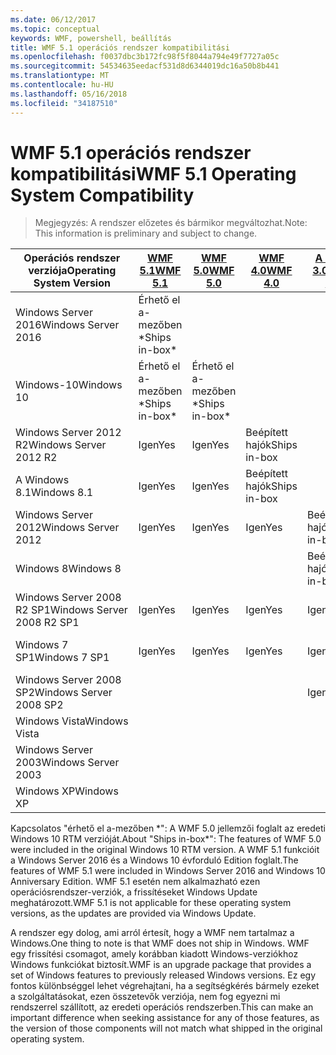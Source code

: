 ```yaml
---
ms.date: 06/12/2017
ms.topic: conceptual
keywords: WMF, powershell, beállítás
title: WMF 5.1 operációs rendszer kompatibilitási
ms.openlocfilehash: f0037dbc3b172fc98f5f8044a794e49f7727a05c
ms.sourcegitcommit: 54534635eedacf531d8d6344019dc16a50b8b441
ms.translationtype: MT
ms.contentlocale: hu-HU
ms.lasthandoff: 05/16/2018
ms.locfileid: "34187510"
---
```

# <a name="wmf-51-operating-system-compatibility"></a><span data-ttu-id="6c4ae-103">WMF 5.1 operációs rendszer kompatibilitási</span><span class="sxs-lookup"><span data-stu-id="6c4ae-103">WMF 5.1 Operating System Compatibility</span></span> #

> <span data-ttu-id="6c4ae-104">Megjegyzés: A rendszer előzetes és bármikor megváltozhat.</span><span class="sxs-lookup"><span data-stu-id="6c4ae-104">Note: This information is preliminary and subject to change.</span></span>

| <span data-ttu-id="6c4ae-105">Operációs rendszer verziója</span><span class="sxs-lookup"><span data-stu-id="6c4ae-105">Operating System Version</span></span> | [<span data-ttu-id="6c4ae-106">WMF 5.1</span><span class="sxs-lookup"><span data-stu-id="6c4ae-106">WMF 5.1</span></span>](https://aka.ms/wmf51download) | [<span data-ttu-id="6c4ae-107">WMF 5.0</span><span class="sxs-lookup"><span data-stu-id="6c4ae-107">WMF 5.0</span></span>](https://aka.ms/wmf5download) | [<span data-ttu-id="6c4ae-108">WMF 4.0</span><span class="sxs-lookup"><span data-stu-id="6c4ae-108">WMF 4.0</span></span>](https://aka.ms/wmf4download) |  [<span data-ttu-id="6c4ae-109">A WMF 3.0</span><span class="sxs-lookup"><span data-stu-id="6c4ae-109">WMF 3.0</span></span>](https://aka.ms/wmf3download) | [<span data-ttu-id="6c4ae-110">WMF 2.0</span><span class="sxs-lookup"><span data-stu-id="6c4ae-110">WMF 2.0</span></span>](https://aka.ms/wmf2download) |
| ------------------------ | ----------- | ----------- | ----------- | ------------ |  ------------- |
| <span data-ttu-id="6c4ae-111">Windows Server 2016</span><span class="sxs-lookup"><span data-stu-id="6c4ae-111">Windows Server 2016</span></span> | <span data-ttu-id="6c4ae-112">Érhető el a-mezőben \*</span><span class="sxs-lookup"><span data-stu-id="6c4ae-112">Ships in-box\*</span></span> |  |  |  |  |
| <span data-ttu-id="6c4ae-113">Windows-10</span><span class="sxs-lookup"><span data-stu-id="6c4ae-113">Windows 10</span></span> | <span data-ttu-id="6c4ae-114">Érhető el a-mezőben \*</span><span class="sxs-lookup"><span data-stu-id="6c4ae-114">Ships in-box\*</span></span> | <span data-ttu-id="6c4ae-115">Érhető el a-mezőben \*</span><span class="sxs-lookup"><span data-stu-id="6c4ae-115">Ships in-box\*</span></span>  | | | |
| <span data-ttu-id="6c4ae-116">Windows Server 2012 R2</span><span class="sxs-lookup"><span data-stu-id="6c4ae-116">Windows Server 2012 R2</span></span>| <span data-ttu-id="6c4ae-117">Igen</span><span class="sxs-lookup"><span data-stu-id="6c4ae-117">Yes</span></span> | <span data-ttu-id="6c4ae-118">Igen</span><span class="sxs-lookup"><span data-stu-id="6c4ae-118">Yes</span></span> | <span data-ttu-id="6c4ae-119">Beépített hajók</span><span class="sxs-lookup"><span data-stu-id="6c4ae-119">Ships in-box</span></span> |  |  |
| <span data-ttu-id="6c4ae-120">A Windows 8.1</span><span class="sxs-lookup"><span data-stu-id="6c4ae-120">Windows 8.1</span></span> | <span data-ttu-id="6c4ae-121">Igen</span><span class="sxs-lookup"><span data-stu-id="6c4ae-121">Yes</span></span> | <span data-ttu-id="6c4ae-122">Igen</span><span class="sxs-lookup"><span data-stu-id="6c4ae-122">Yes</span></span> |  <span data-ttu-id="6c4ae-123">Beépített hajók</span><span class="sxs-lookup"><span data-stu-id="6c4ae-123">Ships in-box</span></span> |  |  |
| <span data-ttu-id="6c4ae-124">Windows Server 2012</span><span class="sxs-lookup"><span data-stu-id="6c4ae-124">Windows Server 2012</span></span> | <span data-ttu-id="6c4ae-125">Igen</span><span class="sxs-lookup"><span data-stu-id="6c4ae-125">Yes</span></span> | <span data-ttu-id="6c4ae-126">Igen</span><span class="sxs-lookup"><span data-stu-id="6c4ae-126">Yes</span></span> | <span data-ttu-id="6c4ae-127">Igen</span><span class="sxs-lookup"><span data-stu-id="6c4ae-127">Yes</span></span> |  <span data-ttu-id="6c4ae-128">Beépített hajók</span><span class="sxs-lookup"><span data-stu-id="6c4ae-128">Ships in-box</span></span> | |
| <span data-ttu-id="6c4ae-129">Windows 8</span><span class="sxs-lookup"><span data-stu-id="6c4ae-129">Windows 8</span></span> |  |  |  | <span data-ttu-id="6c4ae-130">Beépített hajók</span><span class="sxs-lookup"><span data-stu-id="6c4ae-130">Ships in-box</span></span> | |
| <span data-ttu-id="6c4ae-131">Windows Server 2008 R2 SP1</span><span class="sxs-lookup"><span data-stu-id="6c4ae-131">Windows Server 2008 R2 SP1</span></span> | <span data-ttu-id="6c4ae-132">Igen</span><span class="sxs-lookup"><span data-stu-id="6c4ae-132">Yes</span></span> | <span data-ttu-id="6c4ae-133">Igen</span><span class="sxs-lookup"><span data-stu-id="6c4ae-133">Yes</span></span> | <span data-ttu-id="6c4ae-134">Igen</span><span class="sxs-lookup"><span data-stu-id="6c4ae-134">Yes</span></span> |  <span data-ttu-id="6c4ae-135">Igen</span><span class="sxs-lookup"><span data-stu-id="6c4ae-135">Yes</span></span>| <span data-ttu-id="6c4ae-136">Beépített hajók</span><span class="sxs-lookup"><span data-stu-id="6c4ae-136">Ships in-box</span></span> |
| <span data-ttu-id="6c4ae-137">Windows 7 SP1</span><span class="sxs-lookup"><span data-stu-id="6c4ae-137">Windows 7 SP1</span></span>  | <span data-ttu-id="6c4ae-138">Igen</span><span class="sxs-lookup"><span data-stu-id="6c4ae-138">Yes</span></span> | <span data-ttu-id="6c4ae-139">Igen</span><span class="sxs-lookup"><span data-stu-id="6c4ae-139">Yes</span></span> | <span data-ttu-id="6c4ae-140">Igen</span><span class="sxs-lookup"><span data-stu-id="6c4ae-140">Yes</span></span> | <span data-ttu-id="6c4ae-141">Igen</span><span class="sxs-lookup"><span data-stu-id="6c4ae-141">Yes</span></span> | <span data-ttu-id="6c4ae-142">Beépített hajók</span><span class="sxs-lookup"><span data-stu-id="6c4ae-142">Ships in-box</span></span> |
| <span data-ttu-id="6c4ae-143">Windows Server 2008 SP2</span><span class="sxs-lookup"><span data-stu-id="6c4ae-143">Windows Server 2008 SP2</span></span> | | | | <span data-ttu-id="6c4ae-144">Igen</span><span class="sxs-lookup"><span data-stu-id="6c4ae-144">Yes</span></span> | <span data-ttu-id="6c4ae-145">Igen</span><span class="sxs-lookup"><span data-stu-id="6c4ae-145">Yes</span></span> |
| <span data-ttu-id="6c4ae-146">Windows Vista</span><span class="sxs-lookup"><span data-stu-id="6c4ae-146">Windows Vista</span></span> | | | | | <span data-ttu-id="6c4ae-147">Igen</span><span class="sxs-lookup"><span data-stu-id="6c4ae-147">Yes</span></span> |
| <span data-ttu-id="6c4ae-148">Windows Server 2003</span><span class="sxs-lookup"><span data-stu-id="6c4ae-148">Windows Server 2003</span></span>| | | |  | <span data-ttu-id="6c4ae-149">Igen</span><span class="sxs-lookup"><span data-stu-id="6c4ae-149">Yes</span></span> |
| <span data-ttu-id="6c4ae-150">Windows XP</span><span class="sxs-lookup"><span data-stu-id="6c4ae-150">Windows XP</span></span> | | | |  | <span data-ttu-id="6c4ae-151">Igen</span><span class="sxs-lookup"><span data-stu-id="6c4ae-151">Yes</span></span> |


<span data-ttu-id="6c4ae-152">Kapcsolatos "érhető el a-mezőben \*": A WMF 5.0 jellemzői foglalt az eredeti Windows 10 RTM verzióját.</span><span class="sxs-lookup"><span data-stu-id="6c4ae-152">About "Ships in-box\*": The features of WMF 5.0 were included in the original Windows 10 RTM version.</span></span>
<span data-ttu-id="6c4ae-153">A WMF 5.1 funkcióit a Windows Server 2016 és a Windows 10 évforduló Edition foglalt.</span><span class="sxs-lookup"><span data-stu-id="6c4ae-153">The features of WMF 5.1 were included in Windows Server 2016 and Windows 10 Anniversary Edition.</span></span>
<span data-ttu-id="6c4ae-154">WMF 5.1 esetén nem alkalmazható ezen operációsrendszer-verziók, a frissítéseket Windows Update meghatározott.</span><span class="sxs-lookup"><span data-stu-id="6c4ae-154">WMF 5.1 is not applicable for these operating system versions, as the updates are provided via Windows Update.</span></span>


<span data-ttu-id="6c4ae-155">A rendszer egy dolog, ami arról értesít, hogy a WMF nem tartalmaz a Windows.</span><span class="sxs-lookup"><span data-stu-id="6c4ae-155">One thing to note is that WMF does not ship in Windows.</span></span>
<span data-ttu-id="6c4ae-156">WMF egy frissítési csomagot, amely korábban kiadott Windows-verziókhoz Windows funkciókat biztosít.</span><span class="sxs-lookup"><span data-stu-id="6c4ae-156">WMF is an upgrade package that provides a set of Windows features to previously released Windows versions.</span></span>
<span data-ttu-id="6c4ae-157">Ez egy fontos különbséggel lehet végrehajtani, ha a segítségkérés bármely ezeket a szolgáltatásokat, ezen összetevők verziója, nem fog egyezni mi rendszerrel szállított, az eredeti operációs rendszerben.</span><span class="sxs-lookup"><span data-stu-id="6c4ae-157">This can make an important difference when seeking assistance for any of those features, as the version of those components will not match what shipped in the original operating system.</span></span>

